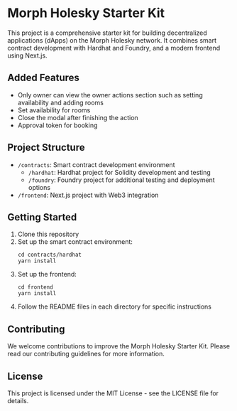 # Morph Holesky Starter Kit

This project is a comprehensive starter kit for building decentralized applications (dApps) on the Morph Holesky network. It combines smart contract development with Hardhat and Foundry, and a modern frontend using Next.js.

## Added Features

- Only owner can view the owner actions section such as setting availability and adding rooms
- Set availability for rooms
- Close the modal after finishing the action
- Approval token for booking

## Project Structure

- `/contracts`: Smart contract development environment
  - `/hardhat`: Hardhat project for Solidity development and testing
  - `/foundry`: Foundry project for additional testing and deployment options
- `/frontend`: Next.js project with Web3 integration

## Getting Started

1. Clone this repository
2. Set up the smart contract environment:
   ```
   cd contracts/hardhat
   yarn install
   ```
3. Set up the frontend:
   ```
   cd frontend
   yarn install
   ```
4. Follow the README files in each directory for specific instructions

## Contributing

We welcome contributions to improve the Morph Holesky Starter Kit. Please read our contributing guidelines for more information.

## License

This project is licensed under the MIT License - see the LICENSE file for details.
